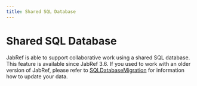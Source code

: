 ```yaml
---
title: Shared SQL Database
---
```


# Shared SQL Database

JabRef is able to support collaborative work using a shared SQL database.
This feature is available since JabRef 3.6.
If you used to work with an older version of JabRef, please refer to [SQLDatabaseMigration](SQLDatabaseMigration) for information how to update your data.
